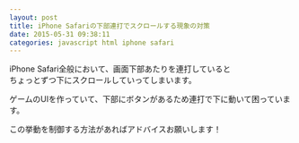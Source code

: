```yaml
---
layout: post
title: iPhone Safariの下部連打でスクロールする現象の対策
date: 2015-05-31 09:38:11
categories: javascript html iphone safari
---
```

<p>iPhone Safari全般において、画面下部あたりを連打していると<br>
ちょっとずつ下にスクロールしていってしまいます。</p>

<p>ゲームのUIを作っていて、下部にボタンがあるため連打で下に動いて困っています。</p>

<p>この挙動を制御する方法があればアドバイスお願いします！</p>
